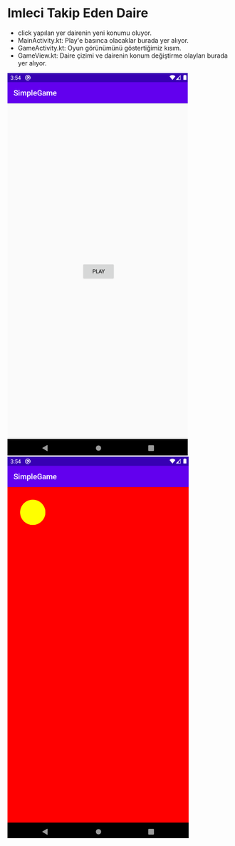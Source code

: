 # Imleci Takip Eden Daire
- click yapılan yer dairenin yeni konumu oluyor. 
- MainActivity.kt: Play'e basınca olacaklar burada yer alıyor.
- GameActivity.kt: Oyun görünümünü göstertiğimiz kısım.
- GameView.kt: Daire çizimi ve dairenin konum değiştirme olayları burada yer alıyor.


![alt text](https://github.com/halimebeyzacicek/Android_studio_projects/blob/main/photos/8.png)
![alt text](https://github.com/halimebeyzacicek/Android_studio_projects/blob/main/photos/9.png)
